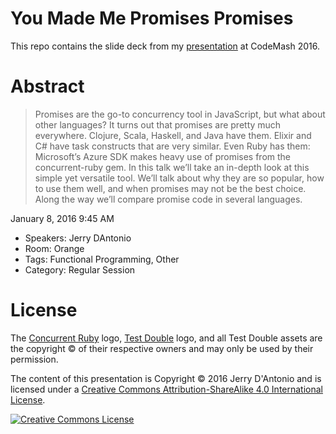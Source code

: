 # You Made Me Promises Promises

This repo contains the slide deck from my [presentation](http://www.codemash.org/session/you-made-me-promises-promises/) at CodeMash 2016.

# Abstract

> Promises are the go-to concurrency tool in JavaScript, but what about other languages? It turns out that promises are pretty much everywhere. Clojure, Scala, Haskell, and Java have them. Elixir and C# have task constructs that are very similar. Even Ruby has them: Microsoft’s Azure SDK makes heavy use of promises from the concurrent-ruby gem. In this talk we’ll take an in-depth look at this simple yet versatile tool. We’ll talk about why they are so popular, how to use them well, and when promises may not be the best choice. Along the way we’ll compare promise code in several languages.

January 8, 2016 9:45 AM

* Speakers: Jerry DAntonio
* Room: Orange
* Tags: Functional Programming, Other
* Category: Regular Session

# License

The [Concurrent Ruby](http://concurrent-ruby.com) logo, [Test Double](http://testdouble.com) logo, and all Test Double assets are the copyright &copy; of their respective owners and may only be used by their permission.

The content of this presentation is Copyright &copy; 2016 Jerry D'Antonio and is licensed under a <a rel="license" href="http://creativecommons.org/licenses/by-sa/4.0/">Creative Commons Attribution-ShareAlike 4.0 International License</a>.

<a rel="license" href="http://creativecommons.org/licenses/by-sa/4.0/"><img alt="Creative Commons License" style="border-width:0" src="https://i.creativecommons.org/l/by-sa/4.0/88x31.png" /></a>